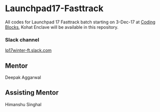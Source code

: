 # Launchpad17-Fasttrack
All codes for Launchpad 17 Fasttrack batch starting on 3-Dec-17 at [Coding Blocks](https://codingblocks.com/), Kohat Enclave will be available in this repository.

### Slack channel
[lp17winter-ft.slack.com](https://lp17winter-ft.slack.com/)

## Mentor
Deepak Aggarwal

## Assisting Mentor
Himanshu Singhal
